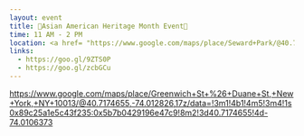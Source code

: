 ```yaml
---
layout: event
title: 🎊Asian American Heritage Month Event🎊
time: 11 AM - 2 PM
location: <a href= "https://www.google.com/maps/place/Seward+Park/@40.7145394,-73.9918489,17z/data=!4m8!1m2!2m1!1sSeward+Park+(located+at+Essex+street+and+East+Broadway)!3m4!1s0x89c25a2989428581:0x43c2bd3ad9803c0c!8m2!3d40.7149056!4d-73.989247">Seward Park</a>, Manhattan
links:
  - https://goo.gl/9ZTS0P
  - https://goo.gl/zcbGCu
---
```

https://www.google.com/maps/place/Greenwich+St+%26+Duane+St,+New+York,+NY+10013/@40.7174655,-74.012826,17z/data=!3m1!4b1!4m5!3m4!1s0x89c25a1e5c43f235:0x5b7b0429196e47c9!8m2!3d40.7174655!4d-74.0106373